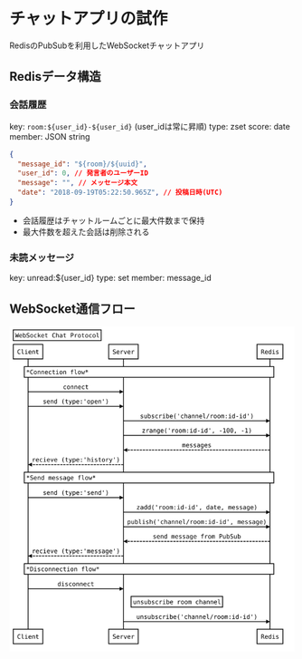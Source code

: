 # チャットアプリの試作

RedisのPubSubを利用したWebSocketチャットアプリ

## Redisデータ構造

### 会話履歴

key: `room:${user_id}-${user_id}` (user_idは常に昇順)
type: zset
score: date
member: JSON string

```json
{
  "message_id": "${room}/${uuid}",
  "user_id": 0, // 発言者のユーザーID
  "message": "", // メッセージ本文
  "date": "2018-09-19T05:22:50.965Z", // 投稿日時(UTC)
}
```

- 会話履歴はチャットルームごとに最大件数まで保持
- 最大件数を超えた会話は削除される

### 未読メッセージ

key: unread:${user_id}
type: set
member: message_id


## WebSocket通信フロー

![WebSocket通信フロー](diagram.svg)
